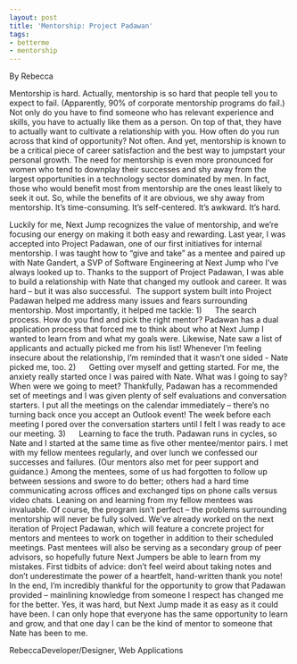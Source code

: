 ```yaml
---
layout: post
title: 'Mentorship: Project Padawan'
tags:
- betterme
- mentorship
---
```






By Rebecca


Mentorship is hard.
Actually, mentorship is so hard that people tell you to expect to fail. (Apparently, 90% of corporate mentorship programs do fail.) Not only do you have to find someone who has relevant experience and skills, you have to actually like them as a person. On top of that, they have to actually want to cultivate a relationship with you. How often do you run across that kind of opportunity? Not often.
And yet, mentorship is known to be a critical piece of career satisfaction and the best way to jumpstart your personal growth. The need for mentorship is even more pronounced for women who tend to downplay their successes and shy away from the largest opportunities in a technology sector dominated by men. In fact, those who would benefit most from mentorship are the ones least likely to seek it out.
So, while the benefits of it are obvious, we shy away from mentorship. It’s time-consuming. It’s self-centered. It’s awkward. It’s hard.

Luckily for me, Next Jump recognizes the value of mentorship, and we’re focusing our energy on making it both easy and rewarding. Last year, I was accepted into Project Padawan, one of our first initiatives for internal mentorship. I was taught how to “give and take” as a mentee and paired up with Nate Gandert, a SVP of Software Engineering at Next Jump who I’ve always looked up to. Thanks to the support of Project Padawan, I was able to build a relationship with Nate that changed my outlook and career. It was hard – but it was also successful. 
The support system built into Project Padawan helped me address many issues and fears surrounding mentorship. Most importantly, it helped me tackle:
1)      The search process. How do you find and pick the right mentor? Padawan has a dual application process that forced me to think about who at Next Jump I wanted to learn from and what my goals were. Likewise, Nate saw a list of applicants and actually picked me from his list! Whenever I’m feeling insecure about the relationship, I’m reminded that it wasn’t one sided - Nate picked me, too.
2)      Getting over myself and getting started. For me, the anxiety really started once I was paired with Nate. What was I going to say? When were we going to meet? Thankfully, Padawan has a recommended set of meetings and I was given plenty of self evaluations and conversation starters. I put all the meetings on the calendar immediately – there’s no turning back once you accept an Outlook event! The week before each meeting I pored over the conversation starters until I felt I was ready to ace our meeting.
3)      Learning to face the truth. Padawan runs in cycles, so Nate and I started at the same time as five other mentee/mentor pairs. I met with my fellow mentees regularly, and over lunch we confessed our successes and failures. (Our mentors also met for peer support and guidance.) Among the mentees, some of us had forgotten to follow up between sessions and swore to do better; others had a hard time communicating across offices and exchanged tips on phone calls versus video chats. Leaning on and learning from my fellow mentees was invaluable.
Of course, the program isn’t perfect – the problems surrounding mentorship will never be fully solved. We’ve already worked on the next iteration of Project Padawan, which will feature a concrete project for mentors and mentees to work on together in addition to their scheduled meetings. Past mentees will also be serving as a secondary group of peer advisors, so hopefully future Next Jumpers be able to learn from my mistakes. First tidbits of advice: don’t feel weird about taking notes and don’t underestimate the power of a heartfelt, hand-written thank you note! 
In the end, I’m incredibly thankful for the opportunity to grow that Padawan provided – mainlining knowledge from someone I respect has changed me for the better. Yes, it was hard, but Next Jump made it as easy as it could have been. I can only hope that everyone has the same opportunity to learn and grow, and that one day I can be the kind of mentor to someone that Nate has been to me.


RebeccaDeveloper/Designer, Web Applications






